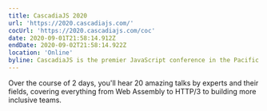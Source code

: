 ```yaml
---
title: CascadiaJS 2020
url: 'https://2020.cascadiajs.com/'
cocUrl: 'https://2020.cascadiajs.com/coc'
date: 2020-09-01T21:58:14.912Z
endDate: 2020-09-02T21:58:14.922Z
location: 'Online'
byline: CascadiaJS is the premier JavaScript conference in the Pacific Northwest.
---
```

Over the course of 2 days, you'll hear 20 amazing talks by experts and their fields, covering everything from Web Assembly to HTTP/3 to building more inclusive teams.
